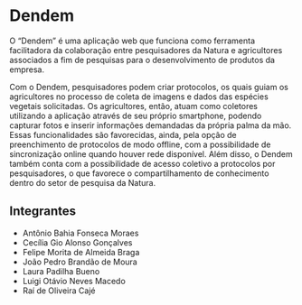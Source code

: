 # Dendem
O “Dendem” é uma aplicação web que funciona como ferramenta facilitadora da colaboração entre pesquisadores da Natura e agricultores associados a fim de pesquisas para o desenvolvimento de produtos da empresa.



Com o Dendem, pesquisadores podem criar protocolos, os quais guiam os agricultores no processo de coleta de imagens e dados das espécies vegetais solicitadas. Os agricultores, então, atuam como coletores utilizando a aplicação através de seu próprio smartphone, podendo capturar fotos e inserir informações demandadas da própria palma da mão.
Essas funcionalidades são favorecidas, ainda, pela opção de preenchimento de protocolos de modo offline, com a possibilidade de sincronização online quando houver rede disponível. Além disso, o Dendem também conta com a possibilidade de acesso coletivo a protocolos por pesquisadores, o que favorece o compartilhamento de conhecimento dentro do setor de pesquisa da Natura.




## Integrantes
- Antônio Bahia Fonseca Moraes
- Cecília Gio Alonso Gonçalves
- Felipe Morita de Almeida Braga
- João Pedro Brandão de Moura
- Laura Padilha Bueno
- Luigi Otávio Neves Macedo
- Raí de Oliveira Cajé
